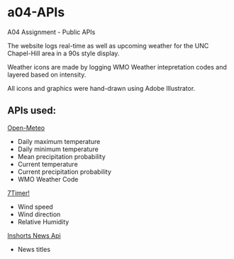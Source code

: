# a04-APIs
A04 Assignment - Public APIs

The website logs real-time as well as upcoming weather for the UNC Chapel-Hill area in a 90s style display. 

Weather icons are made by logging WMO Weather intepretation codes and layered based on intensity.

All icons and graphics were hand-drawn using Adobe Illustrator.

## APIs used:
[Open-Meteo](https://open-meteo.com/)
- Daily maximum temperature
- Daily minimum temperature
- Mean precipitation probability
- Current temperature
- Current precipitation probability
- WMO Weather Code

[7Timer!](https://www.7timer.info/doc.php?lang=en)
- Wind speed
- Wind direction
- Relative Humidity

[Inshorts News Api](https://github.com/cyberboysumanjay/Inshorts-News-API)
- News titles